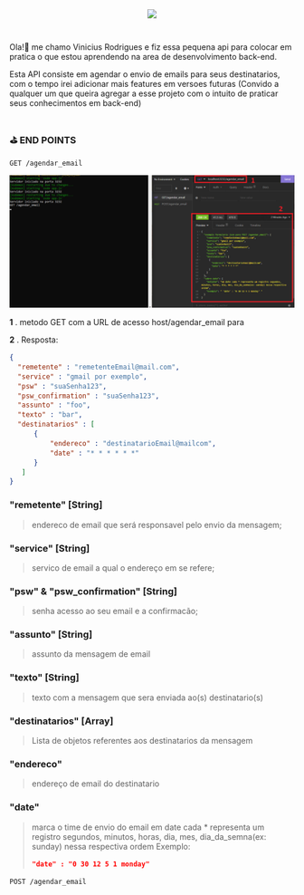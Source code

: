 <div align="center"><a href="https://github.com/Noctho01/Timemail"><img height="60px" src="https://img.shields.io/badge/%E2%8C%9A%20TIME-MAIL%20%20%F0%9F%93%A7-blue"></a></div>

#

Ola!👋 me chamo Vinicius Rodrigues e fiz essa pequena api para colocar em pratica o que estou aprendendo na area de desenvolvimento back-end.

Esta API consiste em agendar o envio de emails para seus destinatarios, com o tempo irei adicionar mais features em versoes futuras
(Convido a qualquer um que queira agregar a esse projeto com o intuito de praticar seus conhecimentos em back-end)

#

### ⛳ END POINTS
~~~
GET /agendar_email
~~~
![img1](https://github.com/Noctho01/Timemail/blob/main/documentacao/img1.png)

**1** . metodo GET com a URL de acesso host/agendar_email para

**2** . Resposta:
~~~~json
{
  "remetente" : "remetenteEmail@mail.com",
  "service" : "gmail por exemplo",
  "psw" : "suaSenha123",
  "psw_confirmation" : "suaSenha123",
  "assunto" : "foo",
  "texto" : "bar",
  "destinatarios" : [
      {
          "endereco" : "destinatarioEmail@mailcom",
          "date" : "* * * * * *"
      }
   ]
}
~~~~
### "remetente" [String]
> endereco de email que será responsavel pelo envio da mensagem;

### "service" [String]
> servico de email a qual o endereço em <remetente> se refere;

### "psw" & "psw_confirmation" [String]
> senha acesso ao seu email e a confirmacão;

### "assunto" [String]
> assunto da mensagem de email

### "texto" [String]
> texto com a mensagem que sera enviada ao(s) destinatario(s)

### "destinatarios" [Array]
> Lista de objetos referentes aos destinatarios da mensagem
  ### "endereco"
  > endereço de email do destinatario
  
  ### "date"
  > marca o time de envio do email
  > em date cada * representa um registro segundos, minutos, horas, dia, mes, dia_da_semna(ex: sunday) nessa respectiva ordem
  > Exemplo:
  > ~~~~json
  > "date" : "0 30 12 5 1 monday"
  > ~~~~

~~~
POST /agendar_email
~~~~
